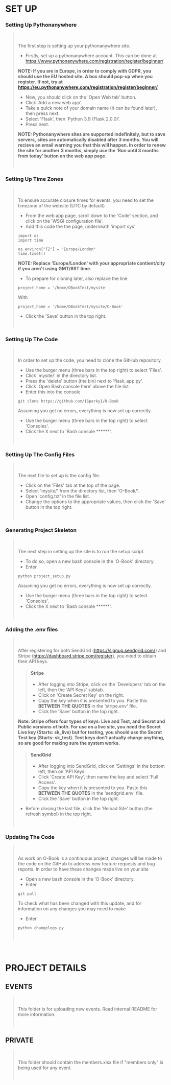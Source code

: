 # SET UP

### Setting Up Pythonanywhere
> <br>
>
> The first step is setting up your pythonanywhere site.
> - Firstly, set up a pythonanywhere account.
> This can be done at https://www.pythonanywhere.com/registration/register/beginner/
>
> **NOTE: If you are in Europe, in order to comply with GDPR, you should use the EU**
> **hosted site. A box should pop-up when you register.**
> **If not, try at https://eu.pythonanywhere.com/registration/register/beginner/**
>
> - Now, you should click on the 'Open Web tab' button.
> - Click 'Add a new web app'.
> - Take a quick note of your domain name (It can be found later), then press next.
> - Select 'Flask', then 'Python 3.9 (Flask 2.0.0)'.
> - Press next.
>
> **NOTE: Pythonanywhere sites are supported indefinitely, but to save servers,**
> **sites are automatically disabled after 3 months. You will recieve an email**
> **warning you that this will happen. In order to renew the site for another**
> **3 months, simply use the 'Run until 3 months from today' button on the web**
> **app page.**
>
> <br>

### Setting Up Time Zones
> <br>
>
> To ensure accurate closure times for events, you need to set the timezone of the website (UTC by default)
> - From the web app page, scroll down to the 'Code' section, and click on the 'WSGI configuration file'.
> - Add this code the the page, underneath 'import sys'
> ```
> import os
> import time
>
> os.environ["TZ"] = "Europe/London"
> time.tzset()
> ```
> 
> **NOTE: Replace 'Europe/London' with your appropriate contient/city if you aren't using**
> **GMT/BST time.**
>
> - To prepare for cloning later, also replace the line
> ```
> project_home = '/home/OBookTest/mysite'
> ```
> With
> ```
> project_home = '/home/OBookTest/mysite/O-Book'
> ```
>
> - Click the 'Save' button in the top right.
>
> <br>

### Setting Up The Code
> <br>
> 
> In order to set up the code, you need to clone the GitHub repository.
> - Use the burger menu (three bars in the top right) to select 'Files'.
> - Click 'mysite/' in the directory list.
> - Press the 'delete' button (the bin) next to 'flask_app.py'.
> - Click 'Open Bash console here' above the file list.
> - Enter this into the console
> ```
> git clone https://github.com/1Sparky1/O-Book
> ```
> Assuming you get no errors, everything is now set up correctly.
> - Use the burger menu (three bars in the top right) to select 'Consoles'.
> - Click the X next to 'Bash console \******'.
>
> <br>
	
### Setting Up The Config Files
> <br>
>
> The next file to set up is the config file.
> - Click on the 'Files' tab at the top of the page.
> - Select 'mysite/' from the directory list, then 'O-Book/'.
> - Open 'config.txt' in the file list.
> - Change the options to the appropriate values, then click the 'Save' button in the top right.
>
> <br>

### Generating Project Skeleton
> <br>
>
> The next step in setting up the site is to run the setup script.
> - To do so, open a new bash console in the 'O-Book' directory.
> - Enter
> ```
> python project_setup.py
> ```
> Assuming you get no errors, everything is now set up correctly.
> - Use the burger menu (three bars in the top right) to select 'Consoles'.
> - Click the X next to 'Bash console \******'.
> 
> <br>

### Adding the .env files
> <br>
>
> After registering for both SendGrid (https://signup.sendgrid.com/)
> and Stripe (https://dashboard.stripe.com/register), you need to obtain their API keys.
>> #### **Stripe**
>> - After logging into Stripe, click on the 'Developers' tab on the left, then the
>> 'API Keys' subtab.
>> - Click on 'Create Secret Key' on the right.
>> - Copy the key when it is presented to you. Paste this **BETWEEN THE QUOTES** in the
>> 'stripe.env' file.
>> - Click the 'Save' button in the top right.
>
> **Note: Stripe offers four types of keys: Live and Test, and Secret and Public versions**
> **of both. For use on a live site, you need the Secret Live key (Starts: sk_live) but for**
> **testing, you should use the Secret Test key (Starts: sk_test). Test keys don't actually**
> **charge anything, so are good for making sure the system works.**
>
>> #### **SendGrid**
>> - After logging into SendGrid, click on 'Settings' in the bottom left, then on 'API Keys'.
>> - Click 'Create API Key', then name the key and select 'Full Access'.
>> - Copy the key when it is presented to you. Paste this **BETWEEN THE QUOTES** in the
>> 'sendgrid.env' file.
>> - Click the 'Save' button in the top right.
>
> - Before closing the last file, click the 'Reload Site' button (the refresh symbol) in the top right.
>
> <br>

### Updating The Code
> <br>
>
> As work on O-Book is a continuous project, changes will be made to the code on the GitHub to
> address new feature requests and bug reports. In order to have these changes made live on
> your site
> - Open a new bash console in the 'O-Book' directory.
> - Enter
> ```
> git pull
> ```
> To check what has been changed with this update, and for information on any changes you
> may need to make
> - Enter
> ```
> python changelogs.py
> ```
>
> <br>

<br>

# PROJECT DETAILS

## EVENTS
> <br>
>
> This folder is for uploading new events. Read internal README for more 
> information.
>
> <br>

## PRIVATE
> <br>
>
> This folder should contain the members.xlsx file if "members only" is being 
> used for any event.
>
> <br>
